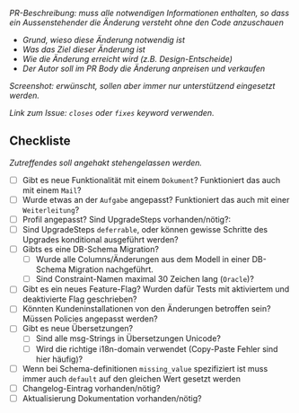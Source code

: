 _PR-Beschreibung: muss alle notwendigen Informationen enthalten, so dass ein Aussenstehender die Änderung versteht ohne den Code anzuschauen_

- _Grund, wieso diese Änderung notwendig ist_
- _Was das Ziel dieser Änderung ist_
- _Wie die Änderung erreicht wird (z.B. Design-Entscheide)_
- _Der Autor soll im PR Body die Änderung anpreisen und verkaufen_

_Screenshot: erwünscht, sollen aber immer nur unterstützend eingesetzt werden._

_Link zum Issue: `closes` oder `fixes` keyword verwenden._


## Checkliste

_Zutreffendes soll angehakt stehengelassen werden._

- [ ] Gibt es neue Funktionalität mit einem `Dokument`? Funktioniert das auch mit einem `Mail`?
- [ ] Wurde etwas an der `Aufgabe` angepasst? Funktioniert das auch mit einer `Weiterleitung`?
- [ ] Profil angepasst? Sind UpgradeSteps vorhanden/nötig?:
- [ ] Sind UpgradeSteps `deferrable`, oder können gewisse Schritte des Upgrades konditional ausgeführt werden?
- [ ] Gibts es eine DB-Schema Migration?
  - [ ] Wurde alle Columns/Änderungen aus dem Modell in einer DB-Schema Migration nachgeführt.
  - [ ] Sind Constraint-Namen maximal 30 Zeichen lang (`Oracle`)?
- [ ] Gibt es ein neues Feature-Flag? Wurden dafür Tests mit aktiviertem und deaktivierte Flag geschrieben?
- [ ] Könnten Kundeninstallationen von den Änderungen betroffen sein? Müssen Policies angepasst werden?
- [ ] Gibt es neue Übersetzungen?
  - [ ] Sind alle msg-Strings in Übersetzungen Unicode?
  - [ ] Wird die richtige i18n-domain verwendet (Copy-Paste Fehler sind hier häufig)?
- [ ] Wenn bei Schema-definitionen `missing_value` spezifiziert ist muss immer auch `default` auf den gleichen Wert gesetzt werden
- [ ] Changelog-Eintrag vorhanden/nötig?
- [ ] Aktualisierung Dokumentation vorhanden/nötig?
